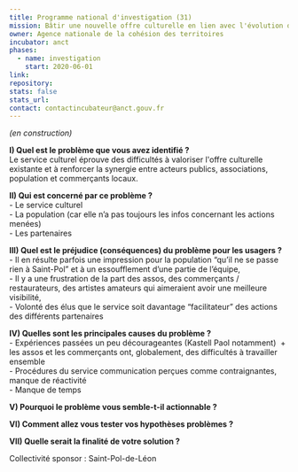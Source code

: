 ```yaml
---
title: Programme national d'investigation (31)
mission: Bâtir une nouvelle offre culturelle en lien avec l'évolution des locaux du cinéma associatif local
owner: Agence nationale de la cohésion des territoires
incubator: anct
phases:
  - name: investigation
    start: 2020-06-01
link: 
repository: 
stats: false
stats_url: 
contact: contactincubateur@anct.gouv.fr
---
```

<p><em>(en construction)</em></p>
<p><strong>I) Quel est le problème que vous avez identifié ?<br /></strong><span style="font-weight: 400;">Le service culturel éprouve</span> des <span style="font-weight: 400;">difficultés à valoriser l'offre culturelle existante et à renforcer la synergie entre acteurs publics, associations, population et commerçants locaux. </span></p>
<p><strong>II) Qui est concerné par ce problème ?<br /></strong><span style="font-weight: 400;">- Le service culturel <br /></span><span style="font-weight: 400;">- La population (car elle n’a pas toujours les infos concernant les actions menées)<br /></span><span style="font-weight: 400;">- Les partenaires</span></p>
<p><strong>III) Quel est le préjudice (conséquences) du problème pour les usagers ?<br /></strong><span style="font-weight: 400;">- Il en résulte parfois une impression pour la population “qu’il ne se passe rien à Saint-Pol” et à un essoufflement d’une partie de l’équipe,<br /></span><span style="font-weight: 400;">- Il y a une frustration de la part des assos, des commerçants / restaurateurs, des artistes amateurs qui aimeraient avoir une meilleure visibilité,<br /></span><span style="font-weight: 400;">- Volonté des élus que le service soit davantage “facilitateur” des actions des différents partenaires</span></p>
<p><strong>IV) Quelles sont les principales causes du problème ?<br /></strong><span style="font-weight: 400;">- Expériences passées un peu décourageantes (Kastell Paol notamment)  + les assos et les commerçants ont, globalement, des difficultés à travailler ensemble <br /></span><span style="font-weight: 400;">- Procédures du service communication perçues comme contraignantes, manque de réactivité<br /></span><span style="font-weight: 400;">- Manque de temps</span></p>
<p><strong>V) Pourquoi le problème vous semble-t-il actionnable ?</strong></p>
<p><strong>VI) Comment allez vous tester vos hypothèses problèmes ?</strong></p>
<p><strong>VII) Quelle serait la finalité de votre solution ?</strong></p>
Collectivité sponsor : Saint-Pol-de-Léon
